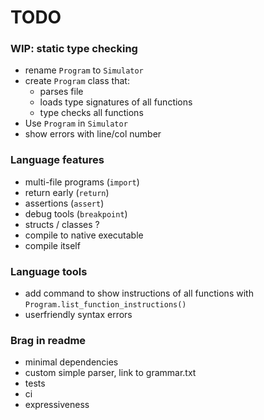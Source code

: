 # TODO

### WIP: static type checking
- rename `Program` to `Simulator`
- create `Program` class that:
    - parses file
    - loads type signatures of all functions
    - type checks all functions
- Use `Program` in `Simulator`
- show errors with line/col number


### Language features
- multi-file programs (`import`)
- return early (`return`)
- assertions (`assert`)
- debug tools (`breakpoint`)
- structs / classes ?
- compile to native executable
- compile itself

### Language tools
- add command to show instructions of all functions with `Program.list_function_instructions()`
- userfriendly syntax errors

### Brag in readme
- minimal dependencies
- custom simple parser, link to grammar.txt
- tests
- ci
- expressiveness
